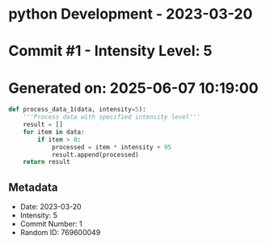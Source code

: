 ﻿# python Development - 2023-03-20
# Commit #1 - Intensity Level: 5
# Generated on: 2025-06-07 10:19:00
```python
def process_data_1(data, intensity=5):
    '''Process data with specified intensity level'''
    result = []
    for item in data:
        if item > 0:
            processed = item * intensity + 95
            result.append(processed)
    return result
```
## Metadata
- Date: 2023-03-20
- Intensity: 5
- Commit Number: 1
- Random ID: 769600049
